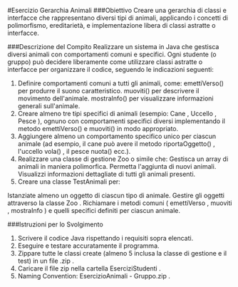 #Esercizio Gerarchia Animali
###Obiettivo
Creare una gerarchia di classi e interfacce che rappresentano diversi tipi di animali, applicando i
concetti di polimorfismo, ereditarietà, e implementazione libera di classi astratte o interfacce.

###Descrizione del Compito
Realizzare un sistema in Java che gestisca diversi animali con comportamenti comuni e specifici.
Ogni studente (o gruppo) può decidere liberamente come utilizzare classi astratte o interfacce per
organizzare il codice, seguendo le indicazioni seguenti:
1. Definire comportamenti comuni a tutti gli animali, come:
emettiVerso() per produrre il suono caratteristico.
muoviti() per descrivere il movimento dell'animale.
mostraInfo() per visualizzare informazioni generali sull'animale.
2. Creare almeno tre tipi specifici di animali (esempio: Cane , Uccello , Pesce ), ognuno con
comportamenti specifici diversi implementando il metodo emettiVerso() e muoviti() in modo
appropriato.
3. Aggiungere almeno un comportamento specifico unico per ciascun animale (ad esempio, il
cane può avere il metodo riportaOggetto() , l'uccello vola() , il pesce nuota() ecc.).
4. Realizzare una classe di gestione Zoo o simile che:
Gestisca un array di animali in maniera polimorfica.
Permetta l'aggiunta di nuovi animali.
Visualizzi informazioni dettagliate di tutti gli animali presenti.
5. Creare una classe TestAnimali per:

Istanziate almeno un oggetto di ciascun tipo di animale.
Gestire gli oggetti attraverso la classe Zoo .
Richiamare i metodi comuni ( emettiVerso , muoviti , mostraInfo ) e quelli specifici definiti per
ciascun animale.

###Istruzioni per lo Svolgimento
1. Scrivere il codice Java rispettando i requisiti sopra elencati.
2. Eseguire e testare accuratamente il programma.
3. Zippare tutte le classi create (almeno 5 inclusa la classe di gestione e il test) in un file .zip .
4. Caricare il file zip nella cartella EserciziStudenti .
5. Naming Convention: EsercizioAnimali - Gruppo.zip .
